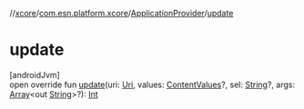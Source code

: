 //[xcore](../../../index.md)/[com.esn.platform.xcore](../index.md)/[ApplicationProvider](index.md)/[update](update.md)

# update

[androidJvm]\
open override fun [update](update.md)(uri: [Uri](https://developer.android.com/reference/kotlin/android/net/Uri.html), values: [ContentValues](https://developer.android.com/reference/kotlin/android/content/ContentValues.html)?, sel: [String](https://kotlinlang.org/api/latest/jvm/stdlib/kotlin/-string/index.html)?, args: [Array](https://kotlinlang.org/api/latest/jvm/stdlib/kotlin/-array/index.html)&lt;out [String](https://kotlinlang.org/api/latest/jvm/stdlib/kotlin/-string/index.html)&gt;?): [Int](https://kotlinlang.org/api/latest/jvm/stdlib/kotlin/-int/index.html)

